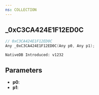 ```yaml
---
ns: COLLECTION
---
```

## _0xC3CA424E1F12ED0C

```c
// 0xC3CA424E1F12ED0C
Any _0xC3CA424E1F12ED0C(Any p0, Any p1);
```

```
NativeDB Introduced: v1232
```

## Parameters
* **p0**:
* **p1**:
